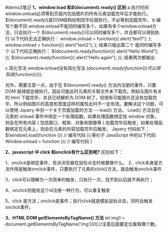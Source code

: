 #demo3笔记
**1、window.load 和$(document).ready() 区别**
a.执行时间
window.onload必须等到页面内包括图片的所有元素加载完毕后才能执行。 
$(document).ready()是DOM结构绘制完毕后就执行，不必等到加载完毕。
b.编写个数不同 
window.onload不能同时编写多个，如果有多个window.onload方法，只会执行一个 
$(document).ready()可以同时编写多个，并且都可以得到执行
以下代码无法正确执行： 
window.onload = function(){ 
alert(“text1”); 
}; 
window.onload = function(){ 
alert(“text2”); 
}; 
结果只输出第二个 能同时编写多个 
以下代码正确执行： 
$(document).ready(function(){ 
alert(“Hello World”); 
}); 
$(document).ready(function(){ 
alert(“Hello again”); 
}); 
结果两次都输出 

c.简化写法 
window.onload没有简化写法 
$(document).ready(function(){})可以简写成$(function(){});

另外，需要注意一点，由于在 $(document).ready() 方法内注册的事件，只要 DOM 就绪就会被执行，因此可能此时元素的关联文件未下载完。例如与图片有关的 html 下载完毕，并且已经解析为 DOM 树了，但很有可能图片还没有加载完毕，所以例如图片的高度和宽度这样的属性此时不一定有效。要解决这个问题，可以使用 Jquery 中另一个关于页面加载的方法 ---load() 方法。 Load() 方法会在元素的 onload 事件中绑定一个处理函数。如果处理函数绑定给 window 对象，则会在所有内容 ( 包括窗口、框架、对象和图像等 ) 加载完毕后触发，如果处理函数绑定在元素上，则会在元素的内容加载完毕后触发。
Jquery 代码如下： 
$(window).load(function (){ 
// 编写代码 
});等价于 JavaScript 中的以下代码 
Window.onload = function (){ 
// 编写代码 
}

**2、javascript 中 click 和onclick有什么区别呢?**
区别如下：

1、onclick是绑定事件，告诉浏览器在鼠标点击时候要做什么。
2、click本身是方法作用是触发onclick事件，只要执行了元素的click()方法，就会触发onclick事件

3、click可以理解为一次简单的触发，只执行一次，找不到以后就不再执行；

4、onclick则是给这个id注册一种行为，可以重复触发

5、click 是方法；onclick是事件；执行click就是模拟鼠标点击，同时会触发onclick事件。

**3、HTML DOM getElementsByTagName() 方法**
  let img1 = document.getElementsByTagName('img')[0];//注意后面要定位看取哪个数。